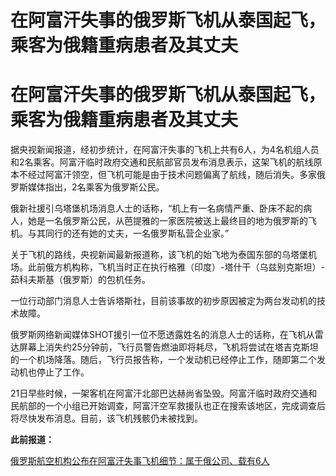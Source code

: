 # 在阿富汗失事的俄罗斯飞机从泰国起飞，乘客为俄籍重病患者及其丈夫

# 在阿富汗失事的俄罗斯飞机从泰国起飞，乘客为俄籍重病患者及其丈夫

据央视新闻报道，经初步统计，在阿富汗失事的飞机上共有6人，为4名机组人员和2名乘客。阿富汗临时政府交通和民航部官员发布消息表示，这架飞机的航线原本不经过阿富汗领空，但飞机可能是由于技术问题偏离了航线，随后消失。多家俄罗斯媒体指出，2名乘客为俄罗斯公民。

俄新社援引乌塔堡机场消息人士的话称，“机上有一名病情严重、卧床不起的病人，她是一名俄罗斯公民，从芭提雅的一家医院被送上最终目的地为俄罗斯的飞机。与其同行的还有她的丈夫，一名俄罗斯私营企业家。”

关于飞机的路线，央视新闻最新报道称，该飞机的始飞地为泰国东部的乌塔堡机场。此前俄方机构称，飞机当时正在执行格雅（印度）-塔什干（乌兹别克斯坦）-茹科夫斯基（俄罗斯）的包机任务。

一位行动部门消息人士告诉塔斯社，目前该事故的初步原因被定为两台发动机的技术故障。

俄罗斯网络新闻媒体SHOT援引一位不愿透露姓名的消息人士的话称，在飞机从雷达屏幕上消失约25分钟前，飞行员警告燃油即将耗尽，飞机将尝试在塔吉克斯坦的一个机场降落。随后，飞行员报告称，一个发动机已经停止工作，随即第二个发动机也停止了工作。

21日早些时候，一架客机在阿富汗北部巴达赫尚省坠毁。阿富汗临时政府交通和民航部的一个小组已开始调查，阿富汗空军救援队也正在搜索该地区，完成调查后将尽快发布消息。目前，该飞机残骸仍未被找到。

**此前报道：**

[俄罗斯航空机构公布在阿富汗失事飞机细节：属于俄公司、载有6人](https://news.qq.com/rain/a/20240121A04K1900)

